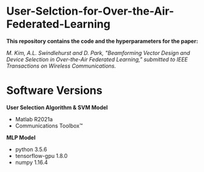 # User-Selction-for-Over-the-Air-Federated-Learning
 
**This repository contains the code and the hyperparameters for the paper:**

*M. Kim, A.L. Swindlehurst and D. Park, "Beamforming Vector Design and Device Selection in Over-the-Air Federated Learning," submitted to IEEE Transactions on Wireless Communications.*


# Software Versions

**User Selection Algorithm & SVM Model**
* Matlab R2021a
* Communications Toolbox™

**MLP Model**
* python 3.5.6
* tensorflow-gpu 1.8.0
* numpy 1.16.4


